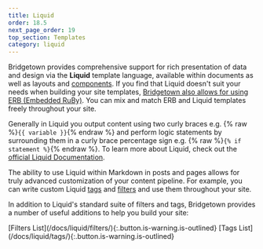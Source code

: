 ```yaml
---
title: Liquid
order: 18.5
next_page_order: 19
top_section: Templates
category: liquid
---
```


Bridgetown provides comprehensive support for rich presentation of data and design via the **Liquid** template language, available within documents as well as layouts and [components](/docs/components). If you find that Liquid doesn't suit your needs when building your site templates, [Bridgetown also allows for using ERB (Embedded RuBy)](/docs/erb-and-beyond). You can mix and match ERB and Liquid templates freely throughout your site.

Generally in Liquid you output content using two curly braces e.g.
{% raw %}`{{ variable }}`{% endraw %} and perform logic statements by
surrounding them in a curly brace percentage sign e.g.
{% raw %}`{% if statement %}`{% endraw %}. To learn more about Liquid, check
out the [official Liquid Documentation](https://shopify.github.io/liquid/).

The ability to use Liquid within Markdown in posts and pages allows for truly advanced customization of your content pipeline. For example, you can write custom Liquid [tags](/docs/plugins/tags) and [filters](/docs/plugins/filters) and use them throughout your site.

In addition to Liquid's standard suite of filters and tags, Bridgetown provides a number of useful additions to help you build your site:

<div class="buttons" style="justify-content: center" markdown="1">
[Filters List](/docs/liquid/filters/){:.button.is-warning.is-outlined}
[Tags List](/docs/liquid/tags/){:.button.is-warning.is-outlined}
</div>
